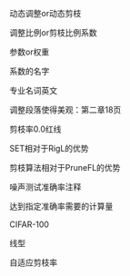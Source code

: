 动态调整or动态剪枝

调整比例or剪枝比例系数

参数or权重

系数的名字

专业名词英文

调整段落使得美观：第二章18页

剪枝率0.0红线

SET相对于RigL的优势

剪枝算法相对于PruneFL的优势

噪声测试准确率注释

达到指定准确率需要的计算量

CIFAR-100

线型



自适应剪枝率

